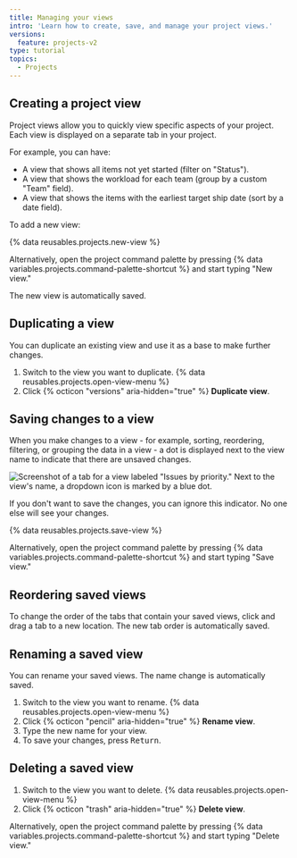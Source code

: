 ```yaml
---
title: Managing your views
intro: 'Learn how to create, save, and manage your project views.'
versions:
  feature: projects-v2
type: tutorial
topics:
  - Projects
---
```



## Creating a project view

Project views allow you to quickly view specific aspects of your project. Each view is displayed on a separate tab in your project. 

For example, you can have:
- A view that shows all items not yet started (filter on "Status").
- A view that shows the workload for each team (group by a custom "Team" field).
- A view that shows the items with the earliest target ship date (sort by a date field).

To add a new view:

{% data reusables.projects.new-view %}

Alternatively, open the project command palette by pressing {% data variables.projects.command-palette-shortcut %} and start typing "New view."

The new view is automatically saved.

## Duplicating a view

You can duplicate an existing view and use it as a base to make further changes.

1. Switch to the view you want to duplicate.
{% data reusables.projects.open-view-menu %}
1. Click {% octicon "versions" aria-hidden="true" %} **Duplicate view**.

## Saving changes to a view

When you make changes to a view - for example, sorting, reordering, filtering, or grouping the data in a view - a dot is displayed next to the view name to indicate that there are unsaved changes. 

![Screenshot of a tab for a view labeled "Issues by priority." Next to the view's name, a dropdown icon is marked by a blue dot.](/assets/images/help/projects/unsaved-changes.png)

If you don't want to save the changes, you can ignore this indicator. No one else will see your changes.

{% data reusables.projects.save-view %}

Alternatively, open the project command palette by pressing {% data variables.projects.command-palette-shortcut %} and start typing "Save view."

## Reordering saved views

To change the order of the tabs that contain your saved views, click and drag a tab to a new location. The new tab order is automatically saved.

## Renaming a saved view

You can rename your saved views. The name change is automatically saved.

1. Switch to the view you want to rename.
{% data reusables.projects.open-view-menu %}
1. Click {% octicon "pencil" aria-hidden="true" %} **Rename view**.
1. Type the new name for your view.
1. To save your changes, press <kbd>Return</kbd>.

## Deleting a saved view

1. Switch to the view you want to delete.
{% data reusables.projects.open-view-menu %}
1. Click {% octicon "trash" aria-hidden="true" %} **Delete view**.

Alternatively, open the project command palette by pressing {% data variables.projects.command-palette-shortcut %} and start typing "Delete view."
